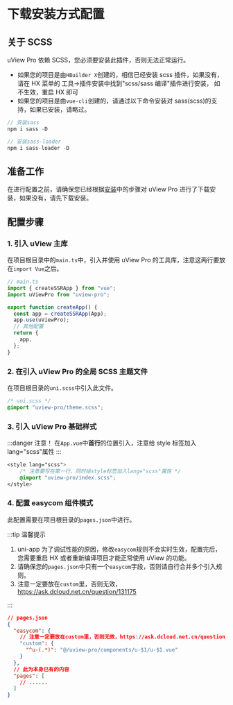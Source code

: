 # 下载安装方式配置

## 关于 SCSS

uView Pro 依赖 SCSS，您必须要安装此插件，否则无法正常运行。

- 如果您的项目是由`HBuilder X`创建的，相信已经安装 scss 插件，如果没有，请在 HX 菜单的 工具->插件安装中找到"scss/sass 编译"插件进行安装，
  如不生效，重启 HX 即可
- 如果您的项目是由`vue-cli`创建的，请通过以下命令安装对 sass(scss)的支持，如果已安装，请略过。

```js
// 安装sass
npm i sass -D

// 安装sass-loader
npm i sass-loader -D
```

## 准备工作

在进行配置之前，请确保您已经根据[安装](/components/install.html)中的步骤对 uView Pro 进行了下载安装，如果没有，请先下载安装。

## 配置步骤

### 1. 引入 uView 主库

在项目根目录中的`main.ts`中，引入并使用 uView Pro 的工具库，注意这两行要放在`import Vue`之后。

```js
// main.ts
import { createSSRApp } from "vue";
import uViewPro from "uview-pro";

export function createApp() {
  const app = createSSRApp(App);
  app.use(uViewPro);
  // 其他配置
  return {
    app,
  };
}
```

### 2. 在引入 uView Pro 的全局 SCSS 主题文件

在项目根目录的`uni.scss`中引入此文件。

```css
/* uni.scss */
@import "uview-pro/theme.scss";
```

### 3. 引入 uView Pro 基础样式

:::danger 注意！
在`App.vue`中**首行**的位置引入，注意给 style 标签加入 lang="scss"属性
:::

```css
<style lang="scss">
	/* 注意要写在第一行，同时给style标签加入lang="scss"属性 */
	@import "uview-pro/index.scss";
</style>
```

### 4. 配置 easycom 组件模式

此配置需要在项目根目录的`pages.json`中进行。

:::tip 温馨提示

1. uni-app 为了调试性能的原因，修改`easycom`规则不会实时生效，配置完后，您需要重启 HX 或者重新编译项目才能正常使用 uView 的功能。
2. 请确保您的`pages.json`中只有一个`easycom`字段，否则请自行合并多个引入规则。
3. 注意一定要放在`custom`里，否则无效，https://ask.dcloud.net.cn/question/131175

:::

```json
// pages.json
{
  "easycom": {
    // 注意一定要放在custom里，否则无效，https://ask.dcloud.net.cn/question/131175
    "custom": {
      "^u-(.*)": "@/uview-pro/components/u-$1/u-$1.vue"
    }
  },
  // 此为本身已有的内容
  "pages": [
    // ......
  ]
}
```
